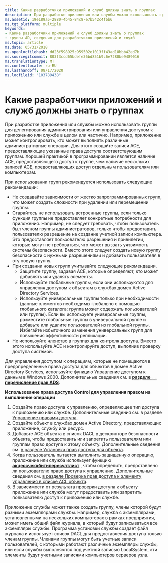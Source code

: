 ```yaml
---
title: Какие разработчики приложений и служб должны знать о группах
description: При разработке приложения или службы можно использовать группы для делегирования администрирования или управления доступом к приложению или службе в целом или частично.
ms.assetid: 19e189a5-2880-4b45-84c8-e7b542c4fbb6
ms.tgt_platform: multiple
keywords:
- Какие разработчики приложений и служб должны знать о группах
- группы AD, сведения для разработчиков приложений и служб
ms.topic: article
ms.date: 05/31/2018
ms.openlocfilehash: dd23f598925c959502e1013ff43ad18bbb42ed7b
ms.sourcegitcommit: 803f3ccd65bdefe36bd851b9c6e7280be9489016
ms.translationtype: MT
ms.contentlocale: ru-RU
ms.lasthandoff: 08/17/2020
ms.locfileid: "103789438"
---
```

# <a name="what-application-and-service-developers-need-to-know-about-groups"></a>Какие разработчики приложений и служб должны знать о группах

При разработке приложения или службы можно использовать группы для делегирования администрирования или управления доступом к приложению или службе в целом или частично. Например, приложение может контролировать, кто может выполнять различные административные операции. Для этого создайте записи ACE, предоставляющие указанные права доступа соответствующим группам. Хорошей практикой в программировании является наличие ACE, предоставляющего доступ к группе, чем наличие нескольких записей ACE, предоставляющих доступ отдельным пользователям или компьютерам.

При использовании групп рекомендуется использовать следующие рекомендации:

-   Не создавайте зависимости от жестко запрограммированных групп, что может создать сложности при удалении или перемещении группы.
-   Старайтесь не использовать встроенные группы, если только функция группы не предоставляет конкретные потребности для приложения. Например, не следует требовать, чтобы пользователь был членом группы администраторов, только чтобы предоставить пользователю разрешение на создание учетной записи компьютера. Это предоставляет пользователю разрешения и привилегии, которые могут не требоваться, что может вызвать уязвимость системы безопасности. Вместо этого следует создать новую группу безопасности с нужными разрешениями и добавить пользователя в эту новую группу.
-   При создании новых групп учитывайте следующие рекомендации.
    -   Защитите группу, задавая ACE, которые определяют, кто может добавлять или удалять элементы.
    -   Используйте глобальные группы, если они используются для управления доступом к объектам в службах домен Active Directory Services.
    -   Используйте универсальные группы только при необходимости (данные элементов необходимы глобально с помощью глобального каталога; группа может содержать пользователей или группы). Если вы используете универсальные группы, разместите глобальные группы в универсальной группе и добавьте или удалите пользователей из глобальной группы. Избегайте избыточного изменения универсальных групп для повышения эффективности репликации.
-   Не используйте членство в группах для контроля доступа. Вместо этого используйте ACE и контролируйте доступ, выполнив проверку доступа системой.

Для управления доступом к операциям, которые не помещаются в предопределенные права доступа для объектов в домен Active Directory Services, используйте функцию Управление доступом к данным в Windows 2000. Дополнительные сведения см. в [**разделе \_ \_ перечисление прав ADS**](/windows/win32/api/iads/ne-iads-ads_rights_enum).

**Использование права доступа Control для управления правом на выполнение операции**

1.  Создайте право доступа к управлению, определяющее тип доступа к приложению или службе. Дополнительные сведения см. в разделе [Управление правами доступа](control-access-rights.md).
2.  Создайте объект в службах домен Active Directory, представляющих приложение, службу или ресурс.
3.  Добавьте ACE объекта в список DACL в дескрипторе безопасности объекта, чтобы предоставить или запретить пользователям или группам право доступа к этому объекту. Дополнительные сведения см. [в разделе Установка прав доступа для объекта](setting-access-rights-on-an-object.md).
4.  Когда пользователь пытается выполнить защищенную операцию, приложение или служба использует функцию [**акцессчеккбитипересултлист**](/windows/desktop/api/securitybaseapi/nf-securitybaseapi-accesscheckbytyperesultlist) , чтобы определить, предоставлено ли пользователю право доступа к управлению. Дополнительные сведения см. [в разделе Проверка прав доступа к элементу управления в списке ACL объекта](checking-a-control-access-right-in-an-objectampaposs-acl.md).
5.  В зависимости от результата проверки доступа к объекту приложение или служба могут предоставить или запретить пользователю доступ к приложению или службе.

Приложение службы может также создать группу, члены которой будут разными экземплярами службы. Например, служба с экземплярами, установленными на нескольких компьютерах в рамках предприятия, может иметь общий файл журнала, в который будут записываться все экземпляры службы. Программа установки службы создает файл журнала и использует список DACL для предоставления доступа только членам группы. Членами группы могут быть учетные записи пользователей, с которыми работают различные экземпляры службы, или если службы выполняются под учетной записью LocalSystem, эти элементы будут учетными записями компьютеров серверов узла.

 

 